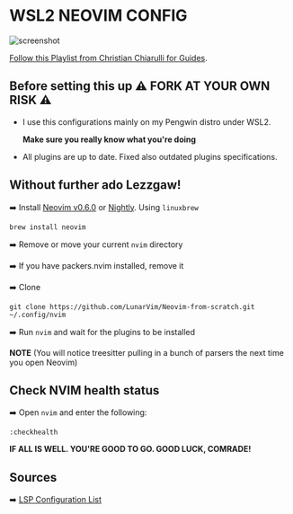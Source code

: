 # WSL2 NEOVIM CONFIG

![screenshot](https://user-images.githubusercontent.com/5582213/169658061-0aeb51d8-d564-4587-a12e-3f7d43101284.jpg)

[Follow this Playlist from Christian Chiarulli for Guides](https://www.youtube.com/watch?v=ctH-a-1eUME&list=PLhoH5vyxr6Qq41NFL4GvhFp-WLd5xzIzZ).

## Before setting this up ⚠️ **FORK AT YOUR OWN RISK**  ⚠️

- I use this configurations mainly on my Pengwin distro under WSL2.

  **Make sure you really know what you're doing**

- All plugins are up to date. Fixed also outdated plugins specifications.

## Without further ado Lezzgaw!

➡️  Install [Neovim v0.6.0](https://github.com/neovim/neovim/releases/tag/v0.6.0) or [Nightly](https://github.com/neovim/neovim/releases/tag/nightly). Using `linuxbrew`

```
brew install neovim
```

➡️  Remove or move your current `nvim` directory
 
➡️  If you have packers.nvim installed, remove it
 
➡️  Clone
 
```
git clone https://github.com/LunarVim/Neovim-from-scratch.git ~/.config/nvim
```

➡️  Run `nvim` and wait for the plugins to be installed 

**NOTE** (You will notice treesitter pulling in a bunch of parsers the next time you open Neovim) 

## Check NVIM health status


➡️  Open `nvim` and enter the following:

```
:checkhealth
```

**IF ALL IS WELL. YOU'RE GOOD TO GO. GOOD LUCK, COMRADE!**

## Sources

➡️  [LSP Configuration List](https://github.com/neovim/nvim-lspconfig/blob/master/doc/server_configurations.md)
